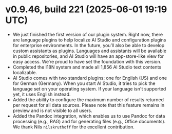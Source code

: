 # v0.9.46, build 221 (2025-06-01 19:19 UTC)
- We just finished the first version of our plugin system. Right now, there are language plugins to help localize AI Studio and configuration plugins for enterprise environments. In the future, you’ll also be able to develop custom assistants as plugins. Languages and assistants will be available in public repositories, and AI Studio will have an app-store-like view for easy access. We’re proud to have set the foundation with this version.
- Completed the I18N system and made all 1,856 AI Studio text contents localizable.
- AI Studio comes with two standard plugins: one for English (US) and one for German (Germany). When you start AI Studio, it tries to pick the language set on your operating system. If your language isn't supported yet, it uses English instead.
- Added the ability to configure the maximum number of results returned per request for all data sources. Please note that this feature remains in preview and is not visible to all users.
- Added the Pandoc integration, which enables us to use Pandoc for data processing (e.g., RAG) and for generating files (e.g., Office documents). We thank Nils `nilskruthoff` for the excellent contribution.
